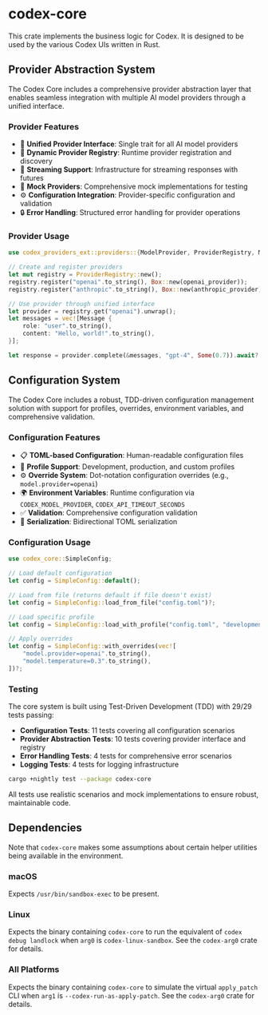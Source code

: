 # codex-core

This crate implements the business logic for Codex. It is designed to be used by the various Codex UIs written in Rust.

## Provider Abstraction System

The Codex Core includes a comprehensive provider abstraction layer that enables seamless integration with multiple AI model providers through a unified interface.

### Provider Features

- 🔌 **Unified Provider Interface**: Single trait for all AI model providers
- 🔄 **Dynamic Provider Registry**: Runtime provider registration and discovery
- 📡 **Streaming Support**: Infrastructure for streaming responses with futures
- 🧪 **Mock Providers**: Comprehensive mock implementations for testing
- ⚙️ **Configuration Integration**: Provider-specific configuration and validation
- 🔒 **Error Handling**: Structured error handling for provider operations

### Provider Usage

```rust
use codex_providers_ext::providers::{ModelProvider, ProviderRegistry, Message};

// Create and register providers
let mut registry = ProviderRegistry::new();
registry.register("openai".to_string(), Box::new(openai_provider));
registry.register("anthropic".to_string(), Box::new(anthropic_provider));

// Use provider through unified interface
let provider = registry.get("openai").unwrap();
let messages = vec![Message {
    role: "user".to_string(),
    content: "Hello, world!".to_string(),
}];

let response = provider.complete(&messages, "gpt-4", Some(0.7)).await?;
```

## Configuration System

The Codex Core includes a robust, TDD-driven configuration management solution with support for profiles, overrides, environment variables, and comprehensive validation.

### Configuration Features

- 📋 **TOML-based Configuration**: Human-readable configuration files
- 🔄 **Profile Support**: Development, production, and custom profiles
- ⚙️ **Override System**: Dot-notation configuration overrides (e.g., `model.provider=openai`)
- 🌍 **Environment Variables**: Runtime configuration via `CODEX_MODEL_PROVIDER`, `CODEX_API_TIMEOUT_SECONDS`
- ✅ **Validation**: Comprehensive configuration validation
- 🔄 **Serialization**: Bidirectional TOML serialization

### Configuration Usage

```rust
use codex_core::SimpleConfig;

// Load default configuration
let config = SimpleConfig::default();

// Load from file (returns default if file doesn't exist)
let config = SimpleConfig::load_from_file("config.toml")?;

// Load specific profile
let config = SimpleConfig::load_with_profile("config.toml", "development")?;

// Apply overrides
let config = SimpleConfig::with_overrides(vec![
    "model.provider=openai".to_string(),
    "model.temperature=0.3".to_string(),
])?;
```

### Testing

The core system is built using Test-Driven Development (TDD) with 29/29 tests passing:

- **Configuration Tests**: 11 tests covering all configuration scenarios
- **Provider Abstraction Tests**: 10 tests covering provider interface and registry
- **Error Handling Tests**: 4 tests for comprehensive error scenarios  
- **Logging Tests**: 4 tests for logging infrastructure

```bash
cargo +nightly test --package codex-core
```

All tests use realistic scenarios and mock implementations to ensure robust, maintainable code.

## Dependencies

Note that `codex-core` makes some assumptions about certain helper utilities being available in the environment.

### macOS

Expects `/usr/bin/sandbox-exec` to be present.

### Linux

Expects the binary containing `codex-core` to run the equivalent of `codex debug landlock` when `arg0` is `codex-linux-sandbox`. See the `codex-arg0` crate for details.

### All Platforms

Expects the binary containing `codex-core` to simulate the virtual `apply_patch` CLI when `arg1` is `--codex-run-as-apply-patch`. See the `codex-arg0` crate for details.
